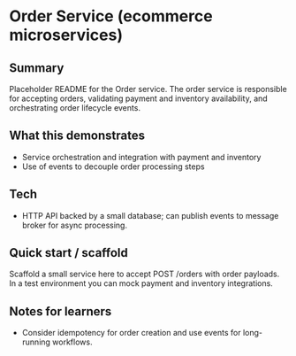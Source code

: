 # Order Service (ecommerce microservices)

Summary
-------
Placeholder README for the Order service. The order service is responsible for accepting orders, validating payment and inventory availability, and orchestrating order lifecycle events.

What this demonstrates
----------------------
- Service orchestration and integration with payment and inventory
- Use of events to decouple order processing steps

Tech
----
- HTTP API backed by a small database; can publish events to message broker for async processing.

Quick start / scaffold
----------------------
Scaffold a small service here to accept POST /orders with order payloads. In a test environment you can mock payment and inventory integrations.

Notes for learners
------------------
- Consider idempotency for order creation and use events for long-running workflows.
